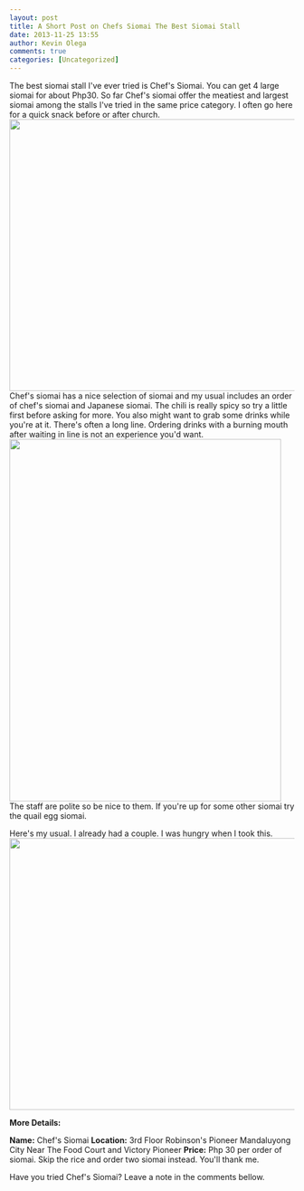 ```yaml
---
layout: post
title: A Short Post on Chefs Siomai The Best Siomai Stall
date: 2013-11-25 13:55
author: Kevin Olega
comments: true
categories: [Uncategorized]
---
```

The best siomai stall I've ever tried is Chef's Siomai. You can get 4 large siomai for about Php30. So far Chef's siomai offer the meatiest and largest siomai among the stalls I've tried in the same price category. I often go here for a quick snack before or after church.
<a href="https://picasaweb.google.com/lh/photo/DaKD2oeWHjGfVjN1jLEiM98Fhdfo2hNDn-w6u4QqG_8?feat=embedwebsite"><img alt="" src="https://lh3.googleusercontent.com/-ac3BNPn0xas/UpGTrdj42kI/AAAAAAAAUvE/Xi6izG9iZp4/s640/2013-04-07%252010.41.39.jpg" width="640" height="480" /></a>
Chef's siomai has a nice selection of siomai and my usual includes an order of chef's siomai and Japanese siomai. The chili is really spicy so try a little first before asking for more. You also might want to grab some drinks while you're at it. There's often a long line. Ordering drinks with a burning mouth after waiting in line is not an experience you'd want.
<a href="https://picasaweb.google.com/lh/photo/4ZepvJMKbBdNaBFAiw8SyN8Fhdfo2hNDn-w6u4QqG_8?feat=embedwebsite"><img alt="" src="https://lh3.googleusercontent.com/-e4545AcvPzw/UpGTsKY1d-I/AAAAAAAAUvQ/NLOV1Ts8IZc/s640/2013-04-07%252010.46.57.jpg" width="480" height="640" /></a>
The staff are polite so be nice to them. If you're up for some other siomai try the quail egg siomai.

Here's my usual. I already had a couple. I was hungry when I took this.
<a href="https://picasaweb.google.com/lh/photo/uJx4ArM5jozB0_A-J36Kh98Fhdfo2hNDn-w6u4QqG_8?feat=embedwebsite"><img alt="" src="https://lh6.googleusercontent.com/-4bnPk0tYBqw/UpGTrrPmzKI/AAAAAAAAUvM/RVFHkp1vtWo/s640/2013-04-07%252010.47.42.jpg" width="640" height="480" /></a>

<strong>More Details:</strong>

<strong>Name:</strong> Chef's Siomai
<strong>Location:</strong> 3rd Floor Robinson's Pioneer Mandaluyong City Near The Food Court and Victory Pioneer
<strong>Price:</strong> Php 30 per order of siomai. Skip the rice and order two siomai instead. You'll thank me.

Have you tried Chef's Siomai? Leave a note in the comments bellow.
